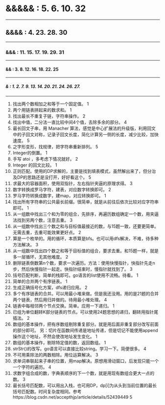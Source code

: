 # &&&&& : 5. 6. 10. 32
----
## &&&& : 4. 23. 28. 30
----
### &&& : 11. 15. 17. 19. 29. 31
----
#### && : 3. 8. 12. 16. 18. 22. 25
----
##### & : 1. 2. 7. 9. 13. 14. 20. 21. 24. 26. 27.
----

1. 找出两个数相加之和等于一个固定值。 1
2. 两个用链表拼起来的数求和。 1
3. 找出最长不重复子链，字符串操作。 2
4. 找出中值，二分法一直比较中间4个值，去除多余的部分。 4
5. 最长回文子串，用 Manacher 算法，感觉是中心扩展法的升级版，利用回文中的子回文对称，记录子回文长度，简化计算另一侧的长度，减少比较，加快速度。 5
6. 之字形变形，找规律，把字符串重新排列。 5
7. Integer的倒置。 1
8. 手写 atoi ，多考虑下情况就好。 2
9. Integer 的回文比较。 1
10. 正则匹配。使用的DP求解的，主要是找到填表模式，虽然解出来了，但分治及DP的思路还是没打开，好好看这个。 5
11. 求最大的容器面积，使用双指针，左右指针夹逼的原理求得。 3
12. 数字转换成罗马字符，建表，对应数字转换即可。 2
13. 罗马字符转换成数字，建map，对应转换即可。 1
14. 找出所有字符串的公共最长前缀。很简单，就是从前往后依次比较对应字符串即可。 1
15. 从一组数中找出三个和为零的组合，先排序，再遍历数组确定一个数，用夹逼法找到另两个数，注意去重。 3
16. 从一组数中找出三个数之和与目标值最接近的数，与15题一致，还要更简单。无需去重，去重可能效果更好点。 2
17. 算是一个枚举的。用的循环，本质算是bfs。也可以用dfs解决，不难，待多种方法解决。 3
18. 从一组数中找出四个数之和等于目标值的组合，要求去重。和15题一样，就是多一层循环，无其他难度。 2
19. 删除链表倒数第n个数，要求一次遍历。方法：使用快慢指针，快指针先走n步，然后快慢指针一起走。快指针结束时，慢指针就找到了。 3
20. 括号匹配判断，简单的栈即可。go语言的list使用不流畅。待看。 1
21. 简单的合并两个有序链表。 1
22. 生成正确括号化方案，dfs递归应用。 2
23. 多个有序链表的合并。可以用最小堆来做。但是我还没用。用的是21题的合并两个链表，然后用归并做的。待用最小堆处理。 4
24. 链表中每相邻两个节点交换。简单。应用一下递归。 1
25. 已组为单位翻转K部分链表的节点。可以使用24题思想的递归，翻转用指针尾插法。 2
26. 数组的基本操作，把有序数组剔除重复部分。就是用后面非重复部分改写前面的部分即可。 另：切片在函数间传递是地址传递，但是切记不能使用append操作这个地址，不然会使改地址发生变化。 1
27. 数组的基本操作，剔除特定值的数，返回数组。 1
28. strStr()的改写。go语言可以直接比较string。学习一下。简便很多。 4
29. 不可用乘除法的两数相除。用位运算解决。 3
30. 求单词串联起来子串的位置，用map解决。原想用滑动窗口，后发现只能一个一个字符的遍历。 4
31. 求数字组合成的数，字典表顺序的下一个数，就是用现有数组合更大一点的数。 3
32. 最长括号匹配数，可以用出入栈，也可用DP，dp[i]为从头到当前位置的最长括号匹配数。时间复杂度相同。参考https://blog.csdn.net/accepthjp/article/details/52439449  5